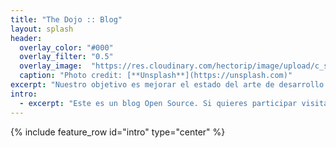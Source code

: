 ```yaml
---
title: "The Dojo :: Blog"
layout: splash
header:
  overlay_color: "#000"
  overlay_filter: "0.5"
  overlay_image:  "https://res.cloudinary.com/hectorip/image/upload/c_scale,w_1200/v1539415848/markus-spiske-666904-unsplash_y4hjex.jpg"
  caption: "Photo credit: [**Unsplash**](https://unsplash.com)"
excerpt: "Nuestro objetivo es mejorar el estado del arte de desarrollo en México."
intro: 
  - excerpt: "Este es un blog Open Source. Si quieres participar visita el [repositorio](https://github.com/hectorip/TheDojoMXBlog)"
---
```


{% include feature_row id="intro" type="center" %}

